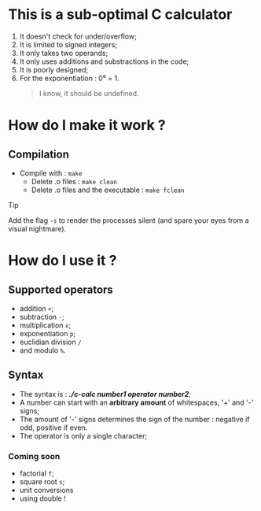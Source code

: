 # This is a sub-optimal C calculator

1. It doesn't check for under/overflow;
2. It is limited to signed integers;
3. It only takes two operands;
4. It only uses additions and substractions in the code;
5. It is poorly designed;
6. For the exponentiation : 0⁰ = 1.
   > I know, it should be undefined.

# How do I make it work ?
## __Compilation__
- Compile with : `make` 
  - Delete .o files : `make clean` 
  - Delete .o files and the executable : `make fclean`
 
>[!TIP]
>Add the flag `-s` to render the processes silent (and spare your eyes from a visual nightmare).

# How do I use it ?
## __Supported operators__
- addition `+`;
- subtraction `-`;
- multiplication `x`;
- exponentiation `p`;
- euclidian division `/`
- and modulo `%`.

## __Syntax__
- The syntax is : ***./c-calc number1 operator number2***;
- A number can start with an __arbitrary amount__ of whitespaces, '+' and '-' signs;
- The amount of '-' signs determines the sign of the number : negative if odd, positive if even.
- The operator is only a single character;

### Coming soon
- factorial `f`;
- square root `s`;
- unit conversions
- using double !
